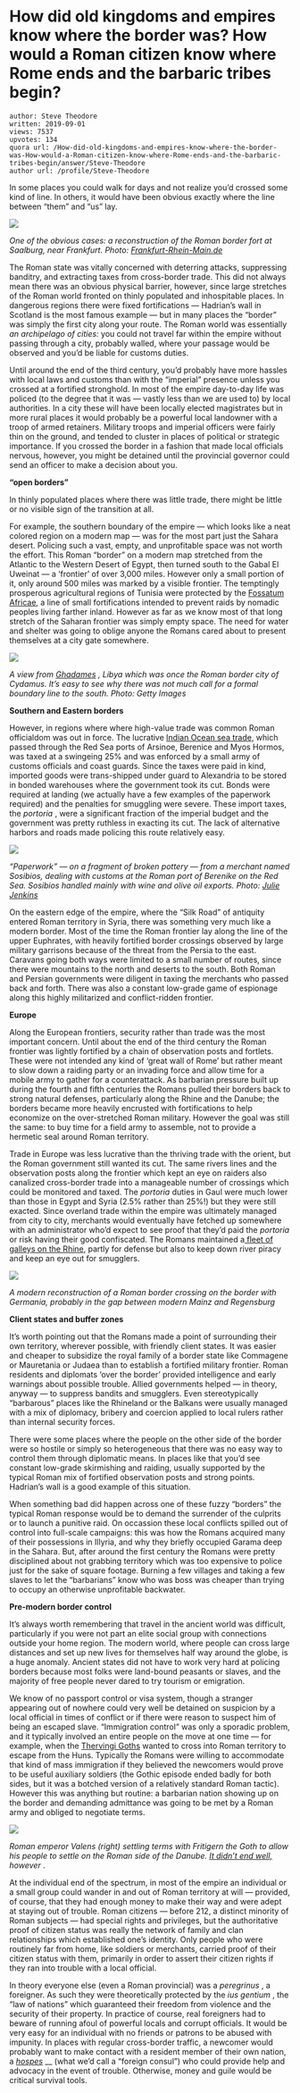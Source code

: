 # How did old kingdoms and empires know where the border was? How would a Roman citizen know where Rome ends and the barbaric tribes begin?

	author: Steve Theodore
	written: 2019-09-01
	views: 7537
	upvotes: 134
	quora url: /How-did-old-kingdoms-and-empires-know-where-the-border-was-How-would-a-Roman-citizen-know-where-Rome-ends-and-the-barbaric-tribes-begin/answer/Steve-Theodore
	author url: /profile/Steve-Theodore


In some places you could walk for days and not realize you’d crossed some kind of line. In others, it would have been obvious exactly where the line between “them” and “us” lay.

![](https://qph.fs.quoracdn.net/main-qimg-677c214b86c5bb5544d5d156fceac4b3)

_One of the obvious cases: a reconstruction of the Roman border fort at Saalburg, near Frankfurt. Photo:_ _[Frankfurt-Rhein-Main.de](https://www.frankfurt-rhein-main.de/en/Region/Bad-Homburg-v.d.-Hoehe/UNESCO-world-heritage-Saalburg-museum)_ 

The Roman state was vitally concerned with deterring attacks, suppressing banditry, and extracting taxes from cross-border trade. This did not always mean there was an obvious physical barrier, however, since large stretches of the Roman world fronted on thinly populated and inhospitable places. In dangerous regions there were fixed fortifications — Hadrian’s wall in Scotland is the most famous example — but in many places the “border” was simply the first city along your route. The Roman world was essentially _an archipelago of cities:_ you could not travel far within the empire without passing through a city, probably walled, where your passage would be observed and you’d be liable for customs duties.

Until around the end of the third century, you’d probably have more hassles with local laws and customs than with the “imperial” presence unless you crossed at a fortified stronghold. In most of the empire day-to-day life was policed (to the degree that it was — vastly less than we are used to) by local authorities. In a city these will have been locally elected magistrates but in more rural places it would probably be a powerful local landowner with a troop of armed retainers. Military troops and imperial officers were fairly thin on the ground, and tended to cluster in places of political or strategic importance. If you crossed the border in a fashion that made local officials nervous, however, you might be detained until the provincial governor could send an officer to make a decision about you.

__“open borders”__ 

In thinly populated places where there was little trade, there might be little or no visible sign of the transition at all.

For example, the southern boundary of the empire — which looks like a neat colored region on a modern map — was for the most part just the Sahara desert. Policing such a vast, empty, and unprofitable space was not worth the effort. This Roman “border” on a modern map stretched from the Atlantic to the Western Desert of Egypt, then turned south to the Gabal El Uweinat — a ‘frontier’ of over 3,000 miles. However only a small portion of it, only around 500 miles was marked by a visible frontier. The temptingly prosperous agricultural regions of Tunisia were protected by the [Fossatum Africae](https://en.wikipedia.org/wiki/Fossatum_Africae), a line of small fortifications intended to prevent raids by nomadic peoples living farther inland. However as far as we know most of that long stretch of the Saharan frontier was simply empty space. The need for water and shelter was going to oblige anyone the Romans cared about to present themselves at a city gate somewhere.

![](https://qph.fs.quoracdn.net/main-qimg-9f4c31587ecd81f5f732c740b8379d48)

_A view from_ _[Ghadames](https://en.wikipedia.org/wiki/Ghadames)_ _, Libya which was once the Roman border city of Cydamus. It’s easy to see why there was not much call for a formal boundary line to the south. Photo: Getty Images_ 

__Southern and Eastern borders__ 

However, in regions where where high-value trade was common Roman officialdom was out in force. The lucrative [Indian Ocean sea trade,](https://www.quora.com/I-have-heard-that-ancient-Greece-and-Rome-were-having-trades-with-south-Indian-kingdoms-But-in-history-why-werent-these-given-much-importance-and-not-talked-about?ch=10&share=5752e0e7&srid=zLvM) which passed through the Red Sea ports of Arsinoe, Berenice and Myos Hormos, was taxed at a swingeing 25% and was enforced by a small army of customs officials and coast guards. Since the taxes were paid in kind, imported goods were trans-shipped under guard to Alexandria to be stored in bonded warehouses where the government took its cut. Bonds were required at landing (we actually have a few examples of the paperwork required) and the penalties for smuggling were severe. These import taxes, the _portoria_ , were a significant fraction of the imperial budget and the government was pretty ruthless in exacting its cut. The lack of alternative harbors and roads made policing this route relatively easy.

![](https://qph.fs.quoracdn.net/main-qimg-ecb1e5259431e475805c161940dcc6a8)

_“Paperwork” — on a fragment of broken pottery — from a merchant named Sosibios, dealing with customs at the Roman port of Berenike on the Red Sea. Sosibios handled mainly with wine and olive oil exports. Photo:_ _[Julie Jenkins](http://www.archbase.com/berenike/UCstudentLA2.html)_ 

On the eastern edge of the empire, where the “Silk Road” of antiquity entered Roman territory in Syria, there was something very much like a modern border. Most of the time the Roman frontier lay along the line of the upper Euphrates, with heavily fortified border crossings observed by large military garrisons because of the threat from the Persia to the east. Caravans going both ways were limited to a small number of routes, since there were mountains to the north and deserts to the south. Both Roman and Persian governments were diligent in taxing the merchants who passed back and forth. There was also a constant low-grade game of espionage along this highly militarized and conflict-ridden frontier.

__Europe__ 

Along the European frontiers, security rather than trade was the most important concern. Until about the end of the third century the Roman frontier was lightly fortified by a chain of observation posts and fortlets. These were not intended any kind of ‘great wall of Rome’ but rather meant to slow down a raiding party or an invading force and allow time for a mobile army to gather for a counterattack. As barbarian pressure built up during the fourth and fifth centuries the Romans pulled their borders back to strong natural defenses, particularly along the Rhine and the Danube; the borders became more heavily encrusted with fortifications to help economize on the over-stretched Roman military. However the goal was still the same: to buy time for a field army to assemble, not to provide a hermetic seal around Roman territory.

Trade in Europe was less lucrative than the thriving trade with the orient, but the Roman government still wanted its cut. The same rivers lines and the observation posts along the frontier which kept an eye on raiders also canalized cross-border trade into a manageable number of crossings which could be monitored and taxed. The _portoria_ duties in Gaul were much lower than those in Egypt and Syria (2.5% rather than 25%!) but they were still exacted. Since overland trade within the empire was ultimately managed from city to city, merchants would eventually have fetched up somewhere with an administrator who’d expect to see proof that they’d paid the _portoria_ or risk having their good confiscated. The Romans maintained a[ fleet of galleys on the Rhine](https://en.wikipedia.org/wiki/Classis_Germanica#1st_to_2nd_century), partly for defense but also to keep down river piracy and keep an eye out for smugglers.

![](https://qph.fs.quoracdn.net/main-qimg-18f7b43fd0e8f4b8be9ed67d13e06dfa)

_A modern reconstruction of a Roman border crossing on the border with Germania, probably in the gap between modern Mainz and Regensburg_ 

__Client states and buffer zones__ 

It’s worth pointing out that the Romans made a point of surrounding their own territory, wherever possible, with friendly client states. It was easier and cheaper to subsidize the royal family of a border state like Commagene or Mauretania or Judaea than to establish a fortified military frontier. Roman residents and diplomats ‘over the border’ provided intelligence and early warnings about possible trouble. Allied governments helped — in theory, anyway — to suppress bandits and smugglers. Even stereotypically “barbarous” places like the Rhineland or the Balkans were usually managed with a mix of diplomacy, bribery and coercion applied to local rulers rather than internal security forces.

There were some places where the people on the other side of the border were so hostile or simply so heterogeneous that there was no easy way to control them through diplomatic means. In places like that you’d see constant low-grade skirmishing and raiding, usually supported by the typical Roman mix of fortified observation posts and strong points. Hadrian’s wall is a good example of this situation.

When something bad did happen across one of these fuzzy “borders” the typical Roman response would be to demand the surrender of the culprits or to launch a punitive raid. On occassion these local conflicts spilled out of control into full-scale campaigns: this was how the Romans acquired many of their possessions in Illyria, and why they briefly occupied Garama deep in the Sahara. But, after around the first century the Romans were pretty disciplined about not grabbing territory which was too expensive to police just for the sake of square footage. Burning a few villages and taking a few slaves to let the “barbarians” know who was boss was cheaper than trying to occupy an otherwise unprofitable backwater.

__Pre-modern border control__ 

It’s always worth remembering that travel in the ancient world was difficult, particularly if you were not part an elite social group with connections outside your home region. The modern world, where people can cross large distances and set up new lives for themselves half way around the globe, is a huge anomaly. Ancient states did not have to work very hard at policing borders because most folks were land-bound peasants or slaves, and the majority of free people never dared to try tourism or emigration.

We know of no passport control or visa system, though a stranger appearing out of nowhere could very well be detained on suspicion by a local official in times of conflict or if there were reason to suspect him of being an escaped slave. “Immigration control” was only a sporadic problem, and it typically involved an entire people on the move at one time — for example, when the [Thervingi Goths](https://en.wikipedia.org/wiki/Fritigern) wanted to cross into Roman territory to escape from the Huns. Typically the Romans were willing to accommodate that kind of mass immigration if they believed the newcomers would prove to be useful auxiliary soldiers (the Gothic episode ended badly for both sides, but it was a botched version of a relatively standard Roman tactic). However this was anything but routine: a barbarian nation showing up on the border and demanding admittance was going to be met by a Roman army and obliged to negotiate terms.

![](https://qph.fs.quoracdn.net/main-qimg-a97cbb01385f4868a1c7ef52ce9d60d0)

_Roman emperor Valens (right) settling terms with Fritigern the Goth to allow his people to settle on the Roman side of the Danube._ _[It didn’t end well,](https://en.wikipedia.org/wiki/Battle_of_Adrianople)_ _however_ .

At the individual end of the spectrum, in most of the empire an individual or a small group could wander in and out of Roman territory at will — provided, of course, that they had enough money to make their way and were adept at staying out of trouble. Roman citizens — before 212, a distinct minority of Roman subjects — had special rights and privileges, but the authoritative proof of citizen status was really the network of family and clan relationships which established one’s identity. Only people who were routinely far from home, like soldiers or merchants, carried proof of their citizen status with them, primarily in order to assert their citizen rights if they ran into trouble with a local official.

In theory everyone else (even a Roman provincial) was a _peregrinus_ , a foreigner. As such they were theoretically protected by the _ius gentium_ , the “law of nations” which guaranteed their freedom from violence and the security of their property. In practice of course, real foreigners had to beware of running afoul of powerful locals and corrupt officials. It would be very easy for an individual with no friends or patrons to be abused with impunity. In places with regular cross-border traffic, a newcomer would probably want to make contact with a resident member of their own nation, a _[hospes](http://penelope.uchicago.edu/Thayer/E/Roman/Texts/secondary/SMIGRA*/Hospitium.html)_ __ (what we’d call a “foreign consul”) who could provide help and advocacy in the event of trouble. Otherwise, money and guile would be critical survival tools.

